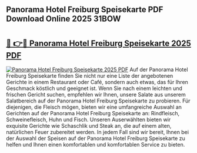 ## Panorama Hotel Freiburg Speisekarte PDF Download Online 2025 31BOW

# <h2><a href="http://gc6jc9.nevu.top/?p=Panorama+Hotel+Freiburg+Speisekarte">🔗 👉🔴 Panorama Hotel Freiburg Speisekarte 2025 PDF</a></h2>

[![Panorama Hotel Freiburg Speisekarte 2025 PDF](https://i.imgur.com/dBaPXMq.png)](http://gc6jc9.nevu.top/?p=Panorama+Hotel+Freiburg+Speisekarte)
Auf der Panorama Hotel Freiburg Speisekarte finden Sie nicht nur eine Liste der angebotenen Gerichte in einem Restaurant oder Café, sondern auch etwas, das für Ihren Geschmack köstlich und geeignet ist. Wenn Sie nach einem leichten und frischen Gericht suchen, empfehlen wir Ihnen, unsere Salate aus unserem Salatbereich auf der Panorama Hotel Freiburg Speisekarte zu probieren. Für diejenigen, die Fleisch mögen, bieten wir eine umfangreiche Auswahl an Gerichten auf der Panorama Hotel Freiburg Speisekarte an: Rindfleisch, Schweinefleisch, Huhn und Fisch. Unseren Auserwählten bieten wir exquisite Gerichte wie Schaschlik und Steak an, die auf einem alten, natürlichen Feuer zubereitet werden. In jedem Fall sind wir bereit, Ihnen bei der Auswahl der Speisen auf der Panorama Hotel Freiburg Speisekarte zu helfen und Ihnen einen komfortablen und komfortablen Service zu bieten.
